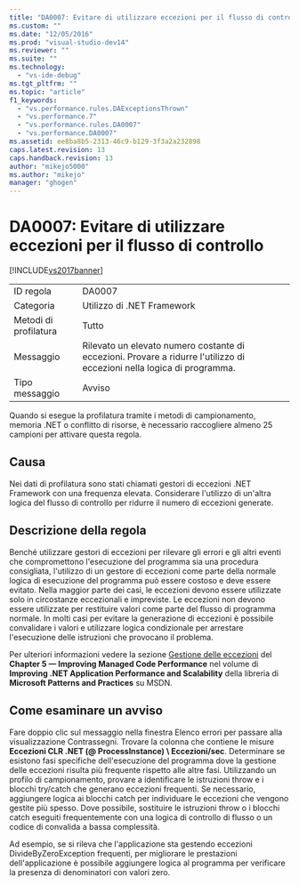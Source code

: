 ```yaml
---
title: "DA0007: Evitare di utilizzare eccezioni per il flusso di controllo | Microsoft Docs"
ms.custom: ""
ms.date: "12/05/2016"
ms.prod: "visual-studio-dev14"
ms.reviewer: ""
ms.suite: ""
ms.technology: 
  - "vs-ide-debug"
ms.tgt_pltfrm: ""
ms.topic: "article"
f1_keywords: 
  - "vs.performance.rules.DAExceptionsThrown"
  - "vs.performance.7"
  - "vs.performance.rules.DA0007"
  - "vs.performance.DA0007"
ms.assetid: ee8ba8b5-2313-46c9-b129-3f3a2a232898
caps.latest.revision: 13
caps.handback.revision: 13
author: "mikejo5000"
ms.author: "mikejo"
manager: "ghogen"
---
```

# DA0007: Evitare di utilizzare eccezioni per il flusso di controllo
[!INCLUDE[vs2017banner](../code-quality/includes/vs2017banner.md)]

|||  
|-|-|  
|ID regola|DA0007|  
|Categoria|Utilizzo di .NET Framework|  
|Metodi di profilatura|Tutto|  
|Messaggio|Rilevato un elevato numero costante di eccezioni.  Provare a ridurre l'utilizzo di eccezioni nella logica di programma.|  
|Tipo messaggio|Avviso|  
  
 Quando si esegue la profilatura tramite i metodi di campionamento, memoria .NET o conflitto di risorse, è necessario raccogliere almeno 25 campioni per attivare questa regola.  
  
## Causa  
 Nei dati di profilatura sono stati chiamati gestori di eccezioni .NET Framework con una frequenza elevata.  Considerare l'utilizzo di un'altra logica del flusso di controllo per ridurre il numero di eccezioni generate.  
  
## Descrizione della regola  
 Benché utilizzare gestori di eccezioni per rilevare gli errori e gli altri eventi che compromettono l'esecuzione del programma sia una procedura consigliata, l'utilizzo di un gestore di eccezioni come parte della normale logica di esecuzione del programma può essere costoso e deve essere evitato.  Nella maggior parte dei casi, le eccezioni devono essere utilizzate solo in circostanze eccezionali e impreviste.  Le eccezioni non devono essere utilizzate per restituire valori come parte del flusso di programma normale.  In molti casi per evitare la generazione di eccezioni è possibile convalidare i valori e utilizzare logica condizionale per arrestare l'esecuzione delle istruzioni che provocano il problema.  
  
 Per ulteriori informazioni vedere la sezione [Gestione delle eccezioni](http://go.microsoft.com/fwlink/?LinkID=177825) del **Chapter 5 — Improving Managed Code Performance** nel volume di **Improving .NET Application Performance and Scalability** della libreria di **Microsoft Patterns and Practices** su MSDN.  
  
## Come esaminare un avviso  
 Fare doppio clic sul messaggio nella finestra Elenco errori per passare alla visualizzazione Contrassegni.  Trovare la colonna che contiene le misure **Eccezioni CLR .NET \(@ ProcessInstance\) \\ Eccezioni\/sec**.  Determinare se esistono fasi specifiche dell'esecuzione del programma dove la gestione delle eccezioni risulta più frequente rispetto alle altre fasi.  Utilizzando un profilo di campionamento, provare a identificare le istruzioni throw e i blocchi try\/catch che generano eccezioni frequenti.  Se necessario, aggiungere logica ai blocchi catch per individuare le eccezioni che vengono gestite più spesso.  Dove possibile, sostituire le istruzioni throw o i blocchi catch eseguiti frequentemente con una logica di controllo di flusso o un codice di convalida a bassa complessità.  
  
 Ad esempio, se si rileva che l'applicazione sta gestendo eccezioni DivideByZeroException frequenti, per migliorare le prestazioni dell'applicazione è possibile aggiungere logica al programma per verificare la presenza di denominatori con valori zero.